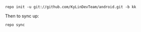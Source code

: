 
    repo init -u git://github.com/KyLinDevTeam/android.git -b kk

Then to sync up:

    repo sync


